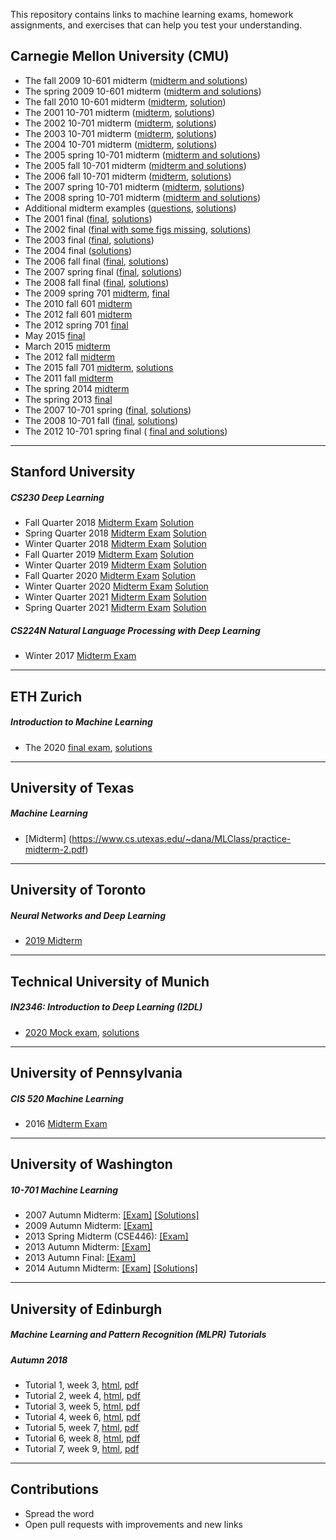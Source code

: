 This repository contains links to machine learning exams, homework assignments, and exercises that can help you test your understanding.

## Carnegie Mellon University (CMU)

- The fall 2009 10-601 midterm ([midterm and solutions](http://www.cs.cmu.edu/~ggordon/10601/exams/midterm/midterm_sol.pdf))
- The spring 2009 10-601 midterm ([midterm and solutions](http://www.cs.cmu.edu/~tom/10601_sp09/601-sp09-midterm-solutions.pdf))
- The fall 2010 10-601 midterm ([midterm](http://www.cs.cmu.edu/~aarti/Class/10701/exams/midterm2010f.pdf), [solution](http://www.cs.cmu.edu/~aarti/Class/10701/exams/midterm2010f_sol.pdf))
- The 2001 10-701 midterm ([midterm](http://www.cs.cmu.edu/~aarti/Class/10701/exams/midterm2001.pdf), [solutions](http://www.cs.cmu.edu/~aarti/Class/10701/exams/midterm2001-solution.pdf))
- The 2002 10-701 midterm ([midterm](http://www.cs.cmu.edu/~aarti/Class/10701/exams/midterm2002.pdf), [solutions](http://www.cs.cmu.edu/~aarti/Class/10701/exams/midterm2002-solution.pdf))
- The 2003 10-701 midterm ([midterm](http://www.cs.cmu.edu/~aarti/Class/10701/exams/midterm2003.pdf), [solutions](http://www.cs.cmu.edu/~aarti/Class/10701/exams/midterm2003-solution.pdf))
- The 2004 10-701 midterm ([midterm](http://www.cs.cmu.edu/~aarti/Class/10701/exams/midterm2004.pdf), [solutions](http://www.cs.cmu.edu/~aarti/Class/10701/exams/midterm2004-solution.pdf))
- The 2005 spring 10-701 midterm ([midterm and solutions](http://www.cs.cmu.edu/~aarti/Class/10701/exams/midterm2005sp-solution.pdf))
- The 2005 fall 10-701 midterm ([midterm and solutions](http://www.cs.cmu.edu/~aarti/Class/10701/exams/midterm2005-solution.pdf))
- The 2006 fall 10-701 midterm ([midterm](http://www.cs.cmu.edu/~aarti/Class/10701/exams/midterm2006.pdf), [solutions](http://www.cs.cmu.edu/~aarti/Class/10701/exams/midterm2006-solution.pdf))
- The 2007 spring 10-701 midterm ([midterm](http://www.cs.cmu.edu/~aarti/Class/10701/exams/midterm2007s.pdf), [solutions](http://www.cs.cmu.edu/~aarti/Class/10701/exams/midterm2007s-solution.pdf))
- The 2008 spring 10-701 midterm ([midterm and solutions](http://www.cs.cmu.edu/~aarti/Class/10701/exams/midterm2008s-solution.pdf))
- Additional midterm examples ([questions](http://www.cs.cmu.edu/~aarti/Class/10701/exams/midexample.pdf), [solutions](http://www.cs.cmu.edu/~aarti/Class/10701/exams/midexample-solutions.pdf))
- The 2001 final ([final](http://www.cs.cmu.edu/~epxing/Class/10701/exams/final2001.pdf), [solutions](http://www.cs.cmu.edu/~epxing/Class/10701/exams/final2001-solution.pdf))
- The 2002 final ([final with some figs missing](http://www.cs.cmu.edu/~epxing/Class/10701/exams/final2002.pdf), [solutions](http://www.cs.cmu.edu/~epxing/Class/10701/exams/final2002-solution.pdf))
- The 2003 final ([final](http://www.cs.cmu.edu/~epxing/Class/10701/exams/final2003.pdf), [solutions](http://www.cs.cmu.edu/~epxing/Class/10701/exams/final2003-solution.pdf))
- The 2004 final ([solutions](http://www.cs.cmu.edu/~epxing/Class/10701/exams/final2004-solution.pdf))
- The 2006 fall final ([final](http://www.cs.cmu.edu/~epxing/Class/10701/exams/final2006.pdf), [solutions](http://www.cs.cmu.edu/~epxing/Class/10701/exams/final2006-solution.pdf))
- The 2007 spring final ([final](http://www.cs.cmu.edu/~epxing/Class/10701/exams/final2007s.pdf), [solutions](http://www.cs.cmu.edu/~epxing/Class/10701/exams/final2007s-solution.pdf))
- The 2008 fall final ([final](http://www.cs.cmu.edu/~epxing/Class/10701/exams/final2008f.pdf), [solutions](http://www.cs.cmu.edu/~epxing/Class/10701/exams/final2008f-solution.pdf))
- The 2009 spring 701 [midterm](http://www.cs.cmu.edu/~epxing/Class/10701/exams/09s-701-midterm.pdf), [final](http://www.cs.cmu.edu/~epxing/Class/10701/exams/09s-701-final.pdf)
- The 2010 fall 601 [midterm](http://www.cs.cmu.edu/~epxing/Class/10701/exams/10f-601-midterm.pdf)
- The 2012 fall 601 [midterm](http://www.cs.cmu.edu/~epxing/Class/10701/exams/12f-601-midterm.pdf)
- The 2012 spring 701 [final](http://www.cs.cmu.edu/~epxing/Class/10701/exams/12s-701-final.pdf)
- May 2015 [final](http://alex.smola.org/teaching/10-701-15/exam/final.pdf)
- March 2015 [midterm](http://alex.smola.org/teaching/10-701-15/exam/midterm.pdf)
- The 2012 fall [midterm](https://www.cs.cmu.edu/~tom/10601_fall2012/exams/mammar2308@gmail.comidterm_solutions.pdf)
- The 2015 fall 701 [midterm](http://www.cs.cmu.edu/~epxing/Class/10701/files/midterm.pdf), [solutions](http://www.cs.cmu.edu/~epxing/Class/10701/files/midterm_solutions.pdf)
- The 2011 fall [midterm](http://www.cs.cmu.edu/~aarti/Class/10601/midtermExamSolutions.pdf)
- The spring 2014 [midterm](http://www.cs.cmu.edu/~aarti/Class/10701_Spring14/midterm_10701_2014S_withanswer.pdf)
- The spring 2013 [final](http://alex.smola.org/teaching/cmu2013-10-701/assignments/solutions_1.pdf)
- The 2007 10-701 spring ([final](http://www.cs.cmu.edu/~aarti/Class/10701/exams/final2007s.pdf), [solutions](http://www.cs.cmu.edu/~aarti/Class/10701/exams/final2007s-solution.pdf))
- The 2008 10-701 fall ([final](http://www.cs.cmu.edu/~aarti/Class/10701/exams/final2008f.pdf), [solutions](http://www.cs.cmu.edu/~aarti/Class/10701/exams/final2008f-solution.pdf))
- The 2012 10-701 spring final ( [final and solutions](http://www.cs.cmu.edu/~epxing/Class/10701/exams/12s-701-final.pdf))

***
## Stanford University

##### CS230 Deep Learning

- Fall Quarter 2018 [Midterm Exam](https://cs230.stanford.edu/files/cs230exam_fall18.pdf) [Solution](https://cs230.stanford.edu/files/cs230exam_fall18_soln.pdf)
- Spring Quarter 2018 [Midterm Exam](https://github.com/s-ai-kia/CS230_DL/blob/master/exam/cs230exam_spr18.pdf) [Solution](https://github.com/s-ai-kia/CS230_DL/blob/master/exam/cs230exam_spr18_soln.pdf)
- Winter Quarter 2018 [Midterm Exam](https://github.com/s-ai-kia/CS230_DL/blob/master/exam/cs230exam_win18.pdf) [Solution](https://github.com/s-ai-kia/CS230_DL/blob/master/exam/cs230exam_win18_soln.pdf)
- Fall Quarter 2019 [Midterm Exam](https://cs230.stanford.edu/files/cs230exam_fall19.pdf) [Solution](https://cs230.stanford.edu/files/cs230exam_fall19_soln.pdf)
- Winter Quarter 2019 [Midterm Exam](https://cs230.stanford.edu/files/cs230exam_win19.pdf) [Solution](https://cs230.stanford.edu/files/cs230exam_win19_soln.pdf)
- Fall Quarter 2020 [Midterm Exam](https://cs230.stanford.edu/files/cs230exam_fall20.pdf) [Solution](https://cs230.stanford.edu/files/cs230exam_fall20_soln.pdf)
- Winter Quarter 2020 [Midterm Exam](https://cs230.stanford.edu/files/cs230exam_win20.pdf) [Solution](https://cs230.stanford.edu/files/cs230exam_win20_soln.pdf)
- Winter Quarter 2021 [Midterm Exam](https://cs230.stanford.edu/files/cs230exam_win21.pdf) [Solution](https://cs230.stanford.edu/files/cs230exam_win21_soln.pdf)
- Spring Quarter 2021 [Midterm Exam](https://cs230.stanford.edu/syllabus/fall_2021/cs230exam_spr21.pdf) [Solution](https://cs230.stanford.edu/syllabus/fall_2021/cs230exam_spr21_soln.pdf)

##### CS224N Natural Language Processing with Deep Learning

- Winter 2017 [Midterm Exam](https://web.stanford.edu/class/archive/cs/cs224n/cs224n.1184/practice_midterms/cs224n-practice-midterm-3.pdf)
***
## ETH Zurich

##### Introduction to Machine Learning
- The 2020 [final exam](https://las.inf.ethz.ch/courses/introml-s20/hw/exam_main.pdf), [solutions](https://las.inf.ethz.ch/courses/introml-s20/hw/mastersolutions20.pdf)

***
## University of Texas

##### Machine Learning

- [Midterm] (https://www.cs.utexas.edu/~dana/MLClass/practice-midterm-2.pdf)
***
## University of Toronto

##### Neural Networks and Deep Learning
- [2019 Midterm](http://www.cs.toronto.edu/~rgrosse/courses/csc421_2019/exams/midterm_solutions.pdf)
***
## Technical University of Munich
##### IN2346: Introduction to Deep Learning (I2DL)

- [2020 Mock exam](https://niessner.github.io/I2DL/exercise_slides_WS2021/example_exam_questions.pdf), [solutions](https://niessner.github.io/I2DL/exercise_slides_WS2021/example_exam_questions_solutions.pdf)
***
## University of Pennsylvania

##### CIS 520 Machine Learning
- 2016 [Midterm Exam](https://www.seas.upenn.edu/~cis520/exams/midterm_2016_solns.pdf)
***
## University of Washington

##### 10-701 Machine Learning
- 2007 Autumn Midterm: [[Exam]](https://courses.cs.washington.edu/courses/cse546/14au/exams/07au_midterm.pdf) [[Solutions]](https://courses.cs.washington.edu/courses/cse546/14au/exams/07au_midterm_sol.pdf)
- 2009 Autumn Midterm: [[Exam]](https://courses.cs.washington.edu/courses/cse546/14au/exams/07au_midterm.pdf)
- 2013 Spring Midterm (CSE446): [[Exam]](https://courses.cs.washington.edu/courses/cse546/14au/exams/13sp_midterm.pdf)
- 2013 Autumn Midterm: [[Exam]](https://courses.cs.washington.edu/courses/cse546/14au/exams/13au_midterm.pdf)
- 2013 Autumn Final: [[Exam]](https://courses.cs.washington.edu/courses/cse546/14au/exams/13au_final.pdf)
- 2014 Autumn Midterm: [[Exam]](https://courses.cs.washington.edu/courses/cse546/14au/exams/14au_midterm.pdf) [[Solutions]](https://courses.cs.washington.edu/courses/cse546/14au/exams/14au_midterm_sol.pdf)
***
## University of Edinburgh

##### Machine Learning and Pattern Recognition (MLPR) Tutorials

##### Autumn 2018

- Tutorial 1, week 3, [html](http://www.inf.ed.ac.uk/teaching/courses/mlpr/2018/tut/tut1_questions.html), [pdf](http://www.inf.ed.ac.uk/teaching/courses/mlpr/2018/tut/tut1_questions.pdf)
- Tutorial 2, week 4, [html](http://www.inf.ed.ac.uk/teaching/courses/mlpr/2018/tut/tut2_questions.html), [pdf](http://www.inf.ed.ac.uk/teaching/courses/mlpr/2018/tut/tut2_questions.pdf)
- Tutorial 3, week 5, [html](http://www.inf.ed.ac.uk/teaching/courses/mlpr/2018/tut/tut3_questions.html), [pdf](http://www.inf.ed.ac.uk/teaching/courses/mlpr/2018/tut/tut3_questions.pdf)
- Tutorial 4, week 6, [html](http://www.inf.ed.ac.uk/teaching/courses/mlpr/2018/tut/tut4_questions.html), [pdf](http://www.inf.ed.ac.uk/teaching/courses/mlpr/2018/tut/tut4_questions.pdf)
- Tutorial 5, week 7, [html](http://www.inf.ed.ac.uk/teaching/courses/mlpr/2018/tut/tut5_questions.html), [pdf](http://www.inf.ed.ac.uk/teaching/courses/mlpr/2018/tut/tut5_questions.pdf)
- Tutorial 6, week 8, [html](http://www.inf.ed.ac.uk/teaching/courses/mlpr/2018/tut/tut6_questions.html), [pdf](http://www.inf.ed.ac.uk/teaching/courses/mlpr/2018/tut/tut6_questions.pdf)
- Tutorial 7, week 9, [html](http://www.inf.ed.ac.uk/teaching/courses/mlpr/2018/tut/tut7_questions.html), [pdf](http://www.inf.ed.ac.uk/teaching/courses/mlpr/2018/tut/tut7_questions.pdf)

***
## Contributions
- Spread the word
- Open pull requests with improvements and new links
